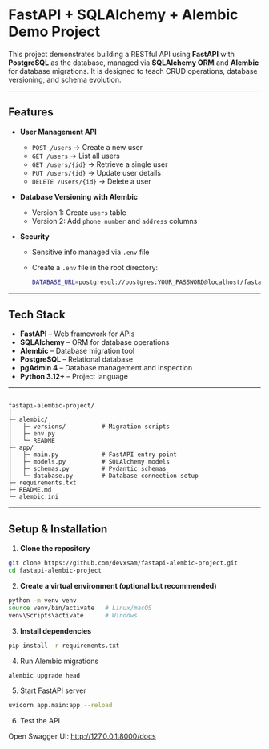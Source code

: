 # FastAPI + SQLAlchemy + Alembic Demo Project

This project demonstrates building a RESTful API using **FastAPI** with **PostgreSQL** as the database, managed via **SQLAlchemy ORM** and **Alembic** for database migrations. It is designed to teach CRUD operations, database versioning, and schema evolution.

---

## Features

- **User Management API**
  - `POST /users` → Create a new user
  - `GET /users` → List all users
  - `GET /users/{id}` → Retrieve a single user
  - `PUT /users/{id}` → Update user details
  - `DELETE /users/{id}` → Delete a user

- **Database Versioning with Alembic**
  - Version 1: Create `users` table
  - Version 2: Add `phone_number` and `address` columns

- **Security**
  - Sensitive info managed via `.env` file
  - Create a `.env` file in the root directory:
    
    ```bash
    DATABASE_URL=postgresql://postgres:YOUR_PASSWORD@localhost/fastapi_db
    ```
    
---

## Tech Stack

- **FastAPI** – Web framework for APIs
- **SQLAlchemy** – ORM for database operations
- **Alembic** – Database migration tool
- **PostgreSQL** – Relational database
- **pgAdmin 4** – Database management and inspection
- **Python 3.12+** – Project language

---
```

fastapi-alembic-project/
│
├─ alembic/
│   ├─ versions/          # Migration scripts
│   ├─ env.py
│   └─ README
├─ app/
│   ├─ main.py            # FastAPI entry point
│   ├─ models.py          # SQLAlchemy models
│   ├─ schemas.py         # Pydantic schemas
│   └─ database.py        # Database connection setup
├─ requirements.txt
├─ README.md
└─ alembic.ini

```
---

## Setup & Installation

1. **Clone the repository**
```bash
git clone https://github.com/devxsam/fastapi-alembic-project.git
cd fastapi-alembic-project
```

2. **Create a virtual environment (optional but recommended)**
```bash
python -m venv venv
source venv/bin/activate   # Linux/macOS
venv\Scripts\activate      # Windows
```

3. **Install dependencies**
```bash
pip install -r requirements.txt
```

4. Run Alembic migrations
```bash
alembic upgrade head
```

5. Start FastAPI server
```bash
uvicorn app.main:app --reload
```

6. Test the API

Open Swagger UI: http://127.0.0.1:8000/docs

